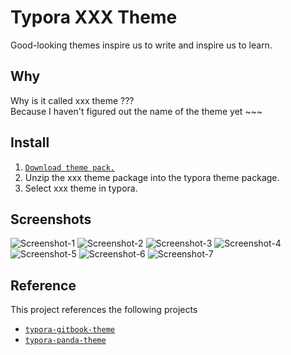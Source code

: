 # Typora XXX Theme

Good-looking themes inspire us to write and inspire us to learn.

## Why

Why is it called xxx theme ???  
Because I haven't figured out the name of the theme yet ~~~

## Install

1. [`Download theme pack.`](https://github.com/xxxDeveloper/typora-theme/releases/download/v1.0.0/xxx-theme.zip)
2. Unzip the xxx theme package into the typora theme package.
3. Select xxx theme in typora.


## Screenshots

![Screenshot-1](asses/Screenshot-1.png)
![Screenshot-2](asses/Screenshot-2.png)
![Screenshot-3](asses/Screenshot-3.png)
![Screenshot-4](asses/Screenshot-4.png)
![Screenshot-5](asses/Screenshot-5.png)
![Screenshot-6](asses/Screenshot-6.png)
![Screenshot-7](asses/Screenshot-7.png)

## Reference

This project references the following projects

 - [`typora-gitbook-theme`](https://github.com/h16nning/typora-gitbook-theme)
 - [`typora-panda-theme`](https://github.com/gilbertohasnofb/typora-panda-theme)
